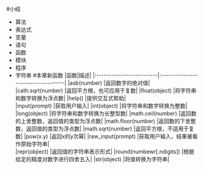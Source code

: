 #小结
* 算法
* 表达式
* 变量
* 语句
* 函数
* 模块
* 程序
* 字符串
#本章新函数
|函数|描述|
|:-------------------------|:-----------------------------------|
|asb(number)               |返回数字的绝对值|
|cath.sqrt(number)         |返回平方根，也可应用于复数|
|float(object)             |将字符串和数字转换为浮点数|
|help()                    |提供交互式帮助|             
|input(prompt)             |获取用户输入|
|int(object)               |将字符串和数字转换为整数|
|long(object)              |将字符串和数字转换为长整型数|
|math.ceil(number)         |返回数的上舍整数，返回值的类型为浮点数|
|math.floor(number)        |返回数的下舍整数，返回值的类型为浮点数|
|math.sqrt(number)         |返回平方根，不适用于复数|
|pow(x.y)                  |返回x的y次幂|
|raw_input(prompt)         |获取用户输入，结果被看作原始字符串|   
|repr(objiect)             |返回值的字符串表示形式|
|round(numbewr[.ndigits])  |根据给定的精度对数字进行四舍五入|
|str(object)               |将值转换为字符串|